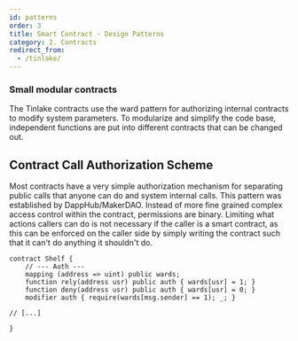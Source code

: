 ```yaml
---
id: patterns
order: 3
title: Smart Contract - Design Patterns
category: 2. Contracts
redirect_from:
  - /tinlake/
---
```


### Small modular contracts
The Tinlake contracts use the ward pattern for authorizing internal contracts to modify system parameters. To modularize and simplify the code base, independent functions are put into different contracts that can be changed out. 

## Contract Call Authorization Scheme
Most contracts have a very simple authorization mechanism for separating public calls that anyone can do and system internal calls. This pattern was established by DappHub/MakerDAO. Instead of more fine grained complex access control within the contract, permissions are binary. Limiting what actions callers can do is not necessary if the caller is a smart contract, as this can be enforced on the caller side by simply writing the contract such that it can't do anything it shouldn't do.


```solidity,
contract Shelf {
    // --- Auth ---
    mapping (address => uint) public wards;
    function rely(address usr) public auth { wards[usr] = 1; }
    function deny(address usr) public auth { wards[usr] = 0; }
    modifier auth { require(wards[msg.sender] == 1); _; }

// [...]

}
```
